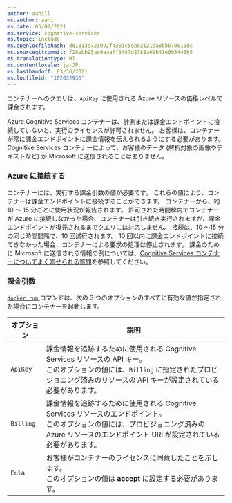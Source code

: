 ```yaml
---
author: aahill
ms.author: aahi
ms.date: 03/02/2021
ms.service: cognitive-services
ms.topic: include
ms.openlocfilehash: d61813e723992f4381c5ea82121da8bbb70016dc
ms.sourcegitcommit: f28ebb95ae9aaaff3f87d8388a09b41e0b3445b5
ms.translationtype: HT
ms.contentlocale: ja-JP
ms.lasthandoff: 03/30/2021
ms.locfileid: "102032936"
---
```

コンテナーへのクエリは、`ApiKey` に使用される Azure リソースの価格レベルで課金されます。

Azure Cognitive Services コンテナーは、計測または課金エンドポイントに接続していないと、実行のライセンスが許可されません。 お客様は、コンテナーが常に課金エンドポイントに課金情報を伝えられるようにする必要があります。 Cognitive Services コンテナーによって、お客様のデータ (解析対象の画像やテキストなど) が Microsoft に送信されることはありません。

### <a name="connect-to-azure"></a>Azure に接続する

コンテナーには、実行する課金引数の値が必要です。 これらの値により、コンテナーは課金エンドポイントに接続することができます。 コンテナーから、約 10 ～ 15 分ごとに使用状況が報告されます。 許可された時間枠内でコンテナーが Azure に接続しなかった場合、コンテナーは引き続き実行されますが、課金エンドポイントが復元されるまでクエリには対応しません。 接続は、10 ～15 分の同じ時間間隔で、10 回試行されます。 10 回以内に課金エンドポイントに接続できなかった場合、コンテナーによる要求の処理は停止されます。 課金のために Microsoft に送信される情報の例については、[Cognitive Services コンテナーについてよく寄せられる質問](../articles/cognitive-services/containers/container-faq.yml#how-does-billing-work)を参照してください。

### <a name="billing-arguments"></a>課金引数

<a href="https://docs.docker.com/engine/reference/commandline/run/" target="_blank">`docker run` <span class="docon docon-navigate-external x-hidden-focus"></span></a> コマンドは、次の 3 つのオプションのすべてに有効な値が指定された場合にコンテナーを起動します。

| オプション | 説明 |
|--------|-------------|
| `ApiKey` | 課金情報を追跡するために使用される Cognitive Services リソースの API キー。<br/>このオプションの値には、`Billing` に指定されたプロビジョニング済みのリソースの API キーが設定されている必要があります。 |
| `Billing` | 課金情報を追跡するために使用される Cognitive Services リソースのエンドポイント。<br/>このオプションの値には、プロビジョニング済みの Azure リソースのエンドポイント URI が設定されている必要があります。|
| `Eula` | お客様がコンテナーのライセンスに同意したことを示します。<br/>このオプションの値は **accept** に設定する必要があります。 |
